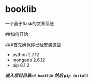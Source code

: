# booklib
一个基于flask的文章系统

##如何开始

###首先确保你已经安装这些
* python 2.7.12
* mongodb 2.6.12
* pip 8.1.2

***进入项目目录`cd booklib` 然后 `pip install`***

